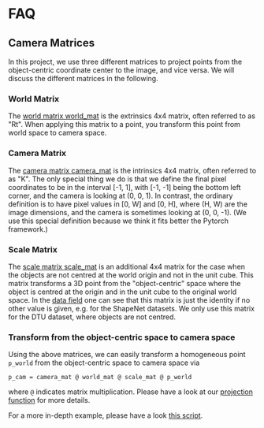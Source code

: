 # FAQ

## Camera Matrices

In this project, we use three different matrices to project points from the object-centric coordinate center to the image, and vice versa.
We will discuss the different matrices in the following.

### World Matrix

The [world matrix world_mat](https://github.com/autonomousvision/differentiable_volumetric_rendering/blob/969b17c641107696629e2c739cd023d61e5770f2/im2mesh/data/fields.py#L304) is the extrinsics 4x4 matrix, often referred to as "Rt". When applying this matrix to a point, you transform this point from world space to camera space.

### Camera Matrix

The [camera matrix camera_mat](https://github.com/autonomousvision/differentiable_volumetric_rendering/blob/969b17c641107696629e2c739cd023d61e5770f2/im2mesh/data/fields.py#L305) is the intrinsics 4x4 matrix, often referred to as "K". The only special thing we do is that we define the final pixel coordinates to be in the interval [-1, 1], with [-1, -1] being the bottom left corner, and the camera is looking at (0, 0, 1). In contrast, the ordinary definition is to have pixel values in [0, W] and [0, H], where (H, W) are the image dimensions, and the camera is sometimes looking at (0, 0, -1). (We use this special definition because we think it fits better the Pytorch framework.)

### Scale Matrix
The [scale matrix scale_mat](https://github.com/autonomousvision/differentiable_volumetric_rendering/blob/969b17c641107696629e2c739cd023d61e5770f2/im2mesh/data/fields.py#L306) is an additional 4x4 matrix for the case when the objects are not centred at the world origin and not in the unit cube. This matrix transforms a 3D point from the "object-centric" space where the object is centred at the origin and in the unit cube to the original world space. In the [data field](https://github.com/autonomousvision/differentiable_volumetric_rendering/blob/969b17c641107696629e2c739cd023d61e5770f2/im2mesh/data/fields.py#L306) one can see that this matrix is just the identity if no other value is given, e.g. for the ShapeNet datasets. We only use this matrix for the DTU dataset, where objects are not centred.

### Transform from the object-centric space to camera space

Using the above matrices, we can easily transform a homogeneous point `p_world` from the object-centric space to camera space via
```
p_cam = camera_mat @ world_mat @ scale_mat @ p_world
```
where `@` indicates matrix multiplication. Please have a look at our [projection function](https://github.com/autonomousvision/differentiable_volumetric_rendering/blob/43194fe8e02349a62bdbb867eefb98ba79bc90eb/im2mesh/common.py#L454) for more details. 

For a more in-depth example, please have a look [this script](https://github.com/autonomousvision/differentiable_volumetric_rendering/blob/master/project_pixels_to_world_example.py).
